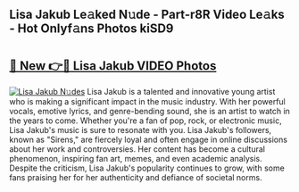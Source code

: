 ## Lisa Jakub Le𝚊ked N𝚞de - Part-r8R Video Le𝚊ks - Hot Onlyf𝚊ns Photos kiSD9

# <h2><a href="http://ab17239.deff.icu/?id=Lisa+Jakub">🔗 New 👉🔴 Lisa Jakub VIDEO Photos</a></h2>

[![Lisa Jakub N𝚞des](https://i.imgur.com/rIISA9y.gif)](http://ab17239.deff.icu/?id=Lisa+Jakub)
Lisa Jakub is a talented and innovative young artist who is making a significant impact in the music industry. With her powerful vocals, emotive lyrics, and genre-bending sound, she is an artist to watch in the years to come. Whether you're a fan of pop, rock, or electronic music, Lisa Jakub's music is sure to resonate with you. Lisa Jakub's followers, known as "Sirens," are fiercely loyal and often engage in online discussions about her work and controversies. Her content has become a cultural phenomenon, inspiring fan art, memes, and even academic analysis. Despite the criticism, Lisa Jakub's popularity continues to grow, with some fans praising her for her authenticity and defiance of societal norms.
